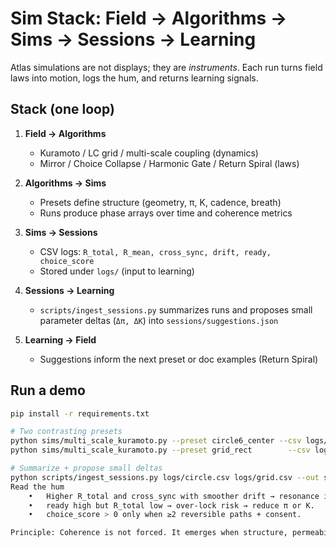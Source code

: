 # Sim Stack: Field → Algorithms → Sims → Sessions → Learning

Atlas simulations are not displays; they are *instruments*. Each run turns field laws into motion, logs the hum, and returns learning signals.

## Stack (one loop)

1. **Field → Algorithms**  
   - Kuramoto / LC grid / multi-scale coupling (dynamics)  
   - Mirror / Choice Collapse / Harmonic Gate / Return Spiral (laws)  

2. **Algorithms → Sims**  
   - Presets define structure (geometry, π, K, cadence, breath)  
   - Runs produce phase arrays over time and coherence metrics

3. **Sims → Sessions**  
   - CSV logs: `R_total, R_mean, cross_sync, drift, ready, choice_score`  
   - Stored under `logs/` (input to learning)

4. **Sessions → Learning**  
   - `scripts/ingest_sessions.py` summarizes runs and proposes small parameter deltas (`Δπ, ΔK`) into `sessions/suggestions.json`

5. **Learning → Field**  
   - Suggestions inform the next preset or doc examples (Return Spiral)

## Run a demo

```bash
pip install -r requirements.txt

# Two contrasting presets
python sims/multi_scale_kuramoto.py --preset circle6_center --csv logs/circle.csv
python sims/multi_scale_kuramoto.py --preset grid_rect        --csv logs/grid.csv

# Summarize + propose small deltas
python scripts/ingest_sessions.py logs/circle.csv logs/grid.csv --out sessions/suggestions.json
Read the hum
	•	Higher R_total and cross_sync with smoother drift → resonance is stable.
	•	ready high but R_total low → over-lock risk → reduce π or K.
	•	choice_score > 0 only when ≥2 reversible paths + consent.

Principle: Coherence is not forced. It emerges when structure, permeability, and choice align.
